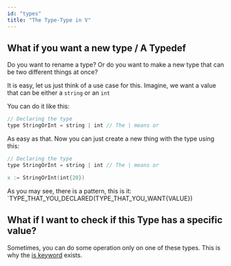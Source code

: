 ```yaml
---
id: "types"
title: "The Type-Type in V"
---
```


## What if you want a new type / A Typedef

Do you want to rename a type? Or do you want to make a new type that can be two different things at once?

It is easy, let us just think of a use case for this. Imagine, we want a value that can be either a `string` or an `int`

You can do it like this:
```v
// Declaring the type
type StringOrInt = string | int // The | means or
```

As easy as that. Now you can just create a new thing with the type using this:

```v
// Declaring the type
type StringOrInt = string | int // The | means or

x := StringOrInt(int{20})
```

As you may see, there is a pattern, this is it: `TYPE_THAT_YOU_DECLARED(TYPE_THAT_YOU_WANT{VALUE})

## What if I want to check if this Type has a specific value?

Sometimes, you can do some operation only on one of these types. This is why the [is keyword](../keywords/is) exists.
